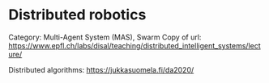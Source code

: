 # Distributed robotics

Category: Multi-Agent System (MAS), Swarm
Copy of url: https://www.epfl.ch/labs/disal/teaching/distributed_intelligent_systems/lecture/

Distributed algorithms: https://jukkasuomela.fi/da2020/